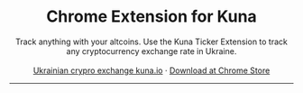 <p align="center">
  <h1 align="center">Chrome Extension for Kuna</h1>

  <p align="center">
    Track anything with your altcoins. Use the Kuna Ticker Extension to track 
    any cryptocurrency exchange rate in Ukraine.
    <br/>
    <br/>
    <a href="https://kuna.io/?utm_source=github&utm_medium=readme&utm_campaign=Kuna_Extension" target="_blank">Ukrainian crypro exchange kuna.io</a>
    ·
    <a href="https://chrome.google.com/webstore/detail/kunaio-ticker-exchange/fgdaflnjoincloakmmndamfgofijeine" target="_blank">Download at Chrome Store</a>
  </p>
</p>

<hr />
